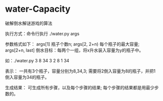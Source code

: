 # water-Capacity
破解倒水解谜游戏的算法

执行方式：命令行执行
./water.py args

参数格式如下：
args[1]		瓶子个数n;
args[2, 2+n)	每个瓶子的最大容量;
args[2+n, last]	倒水目标：每两个一组，将x升水装入容量为y的瓶子中。

如：./water.py 3 8 34 3 2 8 1 34

表示：
  一共有3个瓶子，容量分别为8,34,3;
  需要将2倒入容量为8的瓶子，并把1倒入容量为34的瓶子。

生成结果：
  可生成所有步骤，以及每个步骤的结果;
  每个步骤的结果都是用最少步数的。
